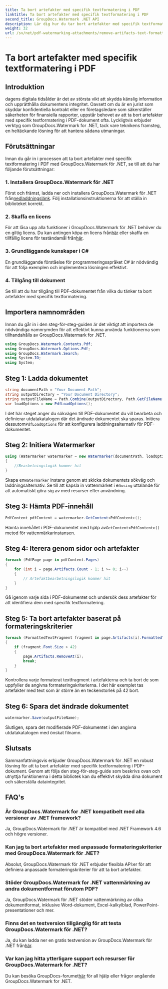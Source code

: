```yaml
---
title: Ta bort artefakter med specifik textformatering i PDF
linktitle: Ta bort artefakter med specifik textformatering i PDF
second_title: GroupDocs.Watermark .NET API
description: Lär dig hur du tar bort artefakter med specifik textformatering i PDF med hjälp av GroupDocs för .NET. Följ vår steg-för-steg-guide.
weight: 32
url: /sv/net/pdf-watermarking-attachments/remove-artifacts-text-formatting-pdf/
---
```


# Ta bort artefakter med specifik textformatering i PDF

## Introduktion
dagens digitala tidsålder är det av största vikt att skydda känslig information och upprätthålla dokumentens integritet. Oavsett om du är en jurist som skyddar konfidentiella kontrakt eller en företagsledare som säkerställer säkerheten för finansiella rapporter, uppstår behovet av att ta bort artefakter med specifik textformatering i PDF-dokument ofta. Lyckligtvis erbjuder verktyg som GroupDocs.Watermark for .NET, tack vare teknikens framsteg, en heltäckande lösning för att hantera sådana utmaningar.
## Förutsättningar
Innan du går in i processen att ta bort artefakter med specifik textformatering i PDF med GroupDocs.Watermark för .NET, se till att du har följande förutsättningar:
### 1. Installera GroupDocs.Watermark för .NET
 Först och främst, ladda ner och installera GroupDocs.Watermark för .NET från[nedladdningslänk](https://releases.groupdocs.com/Watermark/net/). Följ installationsinstruktionerna för att ställa in biblioteket korrekt.
### 2. Skaffa en licens
För att låsa upp alla funktioner i GroupDocs.Watermark för .NET behöver du en giltig licens. Du kan antingen köpa en licens från[här](https://purchase.groupdocs.com/buy) eller skaffa en tillfällig licens för teständamål från[här](https://purchase.groupdocs.com/temporary-license/).
### 3. Grundläggande kunskaper i C#
En grundläggande förståelse för programmeringsspråket C# är nödvändig för att följa exemplen och implementera lösningen effektivt.
### 4. Tillgång till dokument
Se till att du har tillgång till PDF-dokumentet från vilka du tänker ta bort artefakter med specifik textformatering.

## Importera namnområden
Innan du går in i den steg-för-steg-guiden är det viktigt att importera de nödvändiga namnrymden för att effektivt kunna använda funktionerna som tillhandahålls av GroupDocs.Watermark for .NET.
```csharp
using GroupDocs.Watermark.Contents.Pdf;
using GroupDocs.Watermark.Options.Pdf;
using GroupDocs.Watermark.Search;
using System.IO;
using System;
```
## Steg 1: Ladda dokumentet
```csharp
string documentPath = "Your Document Path";
string outputDirectory = "Your Document Directory";
string outputFileName = Path.Combine(outputDirectory, Path.GetFileName(documentPath));
var loadOptions = new PdfLoadOptions();
```
 I det här steget anger du sökvägen till PDF-dokumentet du vill bearbeta och definierar utdatakatalogen där det ändrade dokumentet ska sparas. Initiera dessutom`PdfLoadOptions` för att konfigurera laddningsalternativ för PDF-dokumentet.
## Steg 2: Initiera Watermarker
```csharp
using (Watermarker watermarker = new Watermarker(documentPath, loadOptions))
{
    //Bearbetningslogik kommer hit
}
```
 Skapa en`Watermarker` instans genom att skicka dokumentets sökväg och laddningsalternativ. Se till att kapsla in vattenmärket i en`using` uttalande för att automatiskt göra sig av med resurser efter användning.
## Steg 3: Hämta PDF-innehåll
```csharp
PdfContent pdfContent = watermarker.GetContent<PdfContent>();
```
 Hämta innehållet i PDF-dokumentet med hjälp av`GetContent<PdfContent>()` metod för vattenmärkarinstansen.
## Steg 4: Iterera genom sidor och artefakter
```csharp
foreach (PdfPage page in pdfContent.Pages)
{
    for (int i = page.Artifacts.Count - 1; i >= 0; i--)
    {
        // Artefaktbearbetningslogik kommer hit
    }
}
```
Gå igenom varje sida i PDF-dokumentet och undersök dess artefakter för att identifiera dem med specifik textformatering.
## Steg 5: Ta bort artefakter baserat på formateringskriterier
```csharp
foreach (FormattedTextFragment fragment in page.Artifacts[i].FormattedTextFragments)
{
    if (fragment.Font.Size > 42)
    {
        page.Artifacts.RemoveAt(i);
        break;
    }
}
```
Kontrollera varje formaterat textfragment i artefakterna och ta bort de som uppfyller de angivna formateringskriterierna. I det här exemplet tas artefakter med text som är större än en teckenstorlek på 42 bort.
## Steg 6: Spara det ändrade dokumentet
```csharp
watermarker.Save(outputFileName);
```
Slutligen, spara det modifierade PDF-dokumentet i den angivna utdatakatalogen med önskat filnamn.

## Slutsats
Sammanfattningsvis erbjuder GroupDocs.Watermark för .NET en robust lösning för att ta bort artefakter med specifik textformatering i PDF-dokument. Genom att följa den steg-för-steg-guide som beskrivs ovan och utnyttja funktionerna i detta bibliotek kan du effektivt skydda dina dokument och säkerställa dataintegritet.
## FAQ's
### Är GroupDocs.Watermark for .NET kompatibelt med alla versioner av .NET framework?
Ja, GroupDocs.Watermark för .NET är kompatibel med .NET Framework 4.6 och högre versioner.
### Kan jag ta bort artefakter med anpassade formateringskriterier med GroupDocs.Watermark för .NET?
Absolut, GroupDocs.Watermark för .NET erbjuder flexibla API:er för att definiera anpassade formateringskriterier för att ta bort artefakter.
### Stöder GroupDocs.Watermark for .NET vattenmärkning av andra dokumentformat förutom PDF?
Ja, GroupDocs.Watermark för .NET stöder vattenmärkning av olika dokumentformat, inklusive Word-dokument, Excel-kalkylblad, PowerPoint-presentationer och mer.
### Finns det en testversion tillgänglig för att testa GroupDocs.Watermark för .NET?
 Ja, du kan ladda ner en gratis testversion av GroupDocs.Watermark för .NET från[här](https://releases.groupdocs.com/).
### Var kan jag hitta ytterligare support och resurser för GroupDocs.Watermark for .NET?
 Du kan besöka GroupDocs-forumet[här](https://forum.groupdocs.com/c/watermark/19) för all hjälp eller frågor angående GroupDocs.Watermark for .NET.